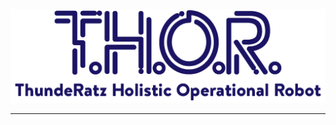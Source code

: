 <p align="center">
<img src="docs/thorlogo.png" >
</p>

---

<!--
- Falar que começa com o thor start, a parte de config 
- Connects to ThundeRatz services (Server, GitHub, Discord, G Suite, etc ...)
  - O que faz em cada
- Config
-->
